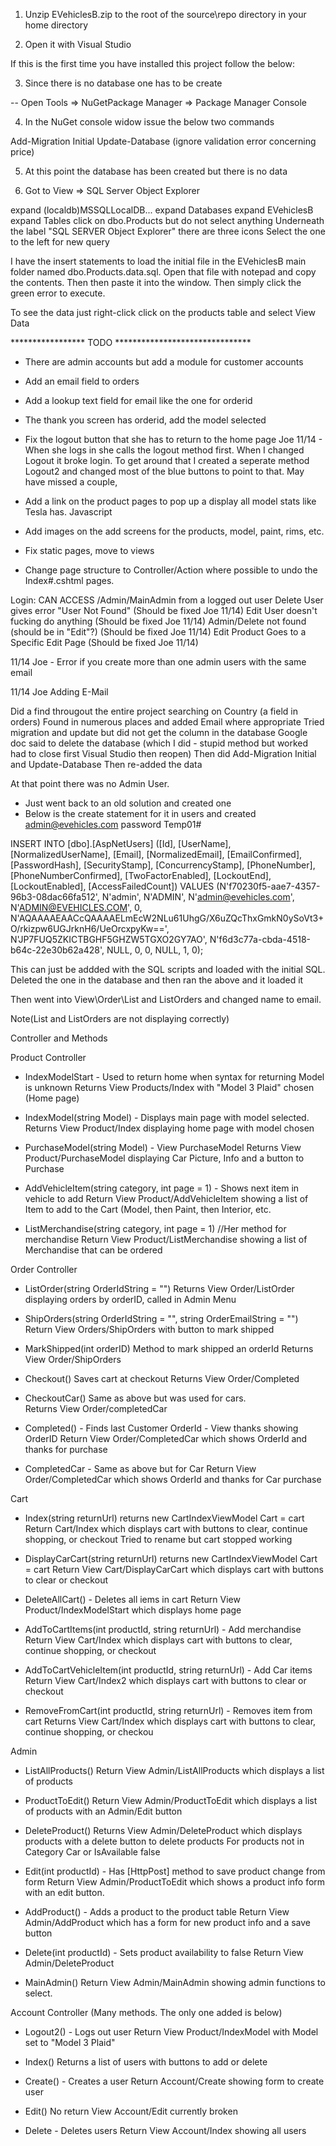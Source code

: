 1.  Unzip EVehiclesB.zip to the root of the source\repo directory in your home directory

2.  Open it with Visual Studio

If this is the first time you have installed this project follow the below:

3.  Since there is no database one has to be create

-- Open Tools => NuGetPackage Manager => Package Manager Console

4.  In the NuGet console widow issue the below two commands

Add-Migration Initial
Update-Database (ignore validation error concerning price)

5.  At this point the database has been created but there is no data

6.  Got to View => SQL Server Object Explorer

expand (localdb)MSSQLLocalDB...
expand Databases
expand EVehiclesB
expand Tables
click on dbo.Products but do not select anything
Underneath the label "SQL SERVER Object Explorer" there are three icons
Select the one to the left for new query

I have the insert statements to load the initial file in the EVehiclesB
main folder named dbo.Products.data.sql.  Open that file with notepad 
and copy the contents.  Then then paste it into the window. 
Then simply click the green error to execute.  

To see the data just right-click click on the products table and select View Data


***************** TODO *******************************

* There are admin accounts but add a module for customer accounts

* Add an email field to orders

* Add a lookup text field for email like the one for orderid

* The thank you screen has orderid, add the model selected

* Fix the logout button that she has to return to the home page
Joe 11/14 - When she logs in she calls the logout method first.  When I changed
Logout it broke login.  To get around that I created a seperate method Logout2 
and changed most of the blue buttons to point to that.  May have missed a couple,   


* Add a link on the product pages to pop up a display all model stats like Tesla has. Javascript

* Add images on the add screens for the products, model, paint, rims, etc.

* Fix static pages, move to views

* Change page structure to Controller/Action where possible to undo the Index#.cshtml pages.


Login:
	CAN ACCESS /Admin/MainAdmin from a logged out user
	Delete User gives error "User Not Found" (Should be fixed Joe 11/14)
	Edit User doesn't fucking do anything (Should be fixed Joe 11/14)
	Admin/Delete not found (should be in "Edit"?) (Should be fixed Joe 11/14)
	Edit Product Goes to a Specific Edit Page (Should be fixed Joe 11/14)

11/14 Joe - Error if you create more than one admin users with the same email

11/14 Joe
Adding E-Mail

Did a find througout the entire project searching on Country (a field in orders)
Found in numerous places and added Email where appropriate
Tried migration and update but did not get the column in the database
Google doc said to delete the database 
(which I did - stupid method but worked had to close first Visual Studio then reopen)
Then did Add-Migration Initial and Update-Database
Then re-added the data

At that point there was no Admin User.  
  - Just went back to an old solution and created one
  - Below is the create statement for it in users and created admin@evehicles.com password Temp01# 
  
  INSERT INTO [dbo].[AspNetUsers] ([Id], [UserName], [NormalizedUserName], [Email], 
  [NormalizedEmail], [EmailConfirmed], [PasswordHash], [SecurityStamp], [ConcurrencyStamp], 
  [PhoneNumber], [PhoneNumberConfirmed], [TwoFactorEnabled], [LockoutEnd], [LockoutEnabled], 
  [AccessFailedCount]) VALUES (N'f70230f5-aae7-4357-96b3-08dac66fa512', N'admin', N'ADMIN', 
  N'admin@evehicles.com', N'ADMIN@EVEHICLES.COM', 0, 
  N'AQAAAAEAACcQAAAAELmEcW2NLu61UhgG/X6uZQcThxGmkN0ySoVt3+O/rkizpw6UGJrknH6/UeOrcxpyKw==', 
  N'JP7FUQ5ZKICTBGHF5GHZW5TGXO2GY7AO', N'f6d3c77a-cbda-4518-b64c-22e30b62a428', 
  NULL, 0, 0, NULL, 1, 0);

This can just be addded with the SQL scripts and loaded with the initial SQL.  
Deleted the one in the database and then ran the above and it loaded it

Then went into View\Order\List and ListOrders and changed name to email.

Note(List and ListOrders are not displaying correctly)

  









Controller and Methods

Product Controller

  -  IndexModelStart - Used to return home when syntax for returning Model is unknown
       Returns View Products/Index with "Model 3 Plaid" chosen (Home page)

  -  IndexModel(string Model) - Displays main page with model selected.
       Returns View Product/Index displaying home page with model chosen

  -  PurchaseModel(string Model) - View PurchaseModel
       Returns View Product/PurchaseModel displaying Car Picture, Info and a button to Purchase

  -  AddVehicleItem(string category, int page = 1) -  Shows next item in vehicle to add
       Return View Product/AddVehicleItem showing a list of Item to add to the Cart (Model, then Paint, then Interior, etc.

  -  ListMerchandise(string category, int page = 1)  //Her method for merchandise
       Return View Product/ListMerchandise showing a list of Merchandise that can be ordered

Order Controller


  -  ListOrder(string OrderIdString = "") 
       Returns View Order/ListOrder displaying orders by orderID, called in Admin Menu

  -  ShipOrders(string OrderIdString = "", string OrderEmailString = "") 
       Return View Orders/ShipOrders with button to mark shipped

  -  MarkShipped(int orderID) Method to mark shipped an orderId 
       Returns View Order/ShipOrders 

  -  Checkout() Saves cart at checkout 
       Returns View Order/Completed

  -  CheckoutCar() Same as above but was used for cars.  
       Returns View Order/completedCar

  -  Completed() - Finds last Customer OrderId - View thanks showing OrderID
       Return View Order/CompletedCar which shows OrderId and thanks for purchase

  -  CompletedCar - Same as above but for Car
       Return View Order/CompletedCar which shows OrderId and thanks for Car purchase


Cart 

 -  Index(string returnUrl) returns new CartIndexViewModel Cart = cart
      Return Cart/Index which displays cart with buttons to clear, continue shopping, or checkout
      Tried to rename but cart stopped working

 -  DisplayCarCart(string returnUrl) returns new CartIndexViewModel Cart = cart
      Return View Cart/DisplayCarCart which displays cart with buttons to clear or checkout

 -  DeleteAllCart() - Deletes all iems in cart 
      Return View Product/IndexModelStart which displays home page

 -  AddToCartItems(int productId, string returnUrl) - Add merchandise 
      Return View Cart/Index which displays cart with buttons to clear, continue shopping, or checkout

 -  AddToCartVehicleItem(int productId, string returnUrl) - Add Car items 
      Return View Cart/Index2 which displays cart with buttons to clear or checkout

 -  RemoveFromCart(int productId, string returnUrl) - Removes item from cart
      Returns View Cart/Index which displays cart with buttons to clear, continue shopping, or checkou

Admin

 -  ListAllProducts()
      Return View Admin/ListAllProducts which displays a list of products
      
 -  ProductToEdit() 
      Return View Admin/ProductToEdit which displays a list of products with an Admin/Edit button

 -  DeleteProduct()
      Returns View Admin/DeleteProduct which displays products with a delete button to delete products
      For products not in Category Car or IsAvailable false

 -  Edit(int productId) - Has [HttpPost] method to save product change from form
      Return View Admin/ProductToEdit which shows a product info form with an edit button.

 -  AddProduct() - Adds a product to the product table
      Return View Admin/AddProduct which has a form for new product info and a save button

 -  Delete(int productId) - Sets product availability to false
      Return View Admin/DeleteProduct

 -  MainAdmin()
      Return View Admin/MainAdmin showing admin functions to select.

Account Controller (Many methods.  The only one added is below)

 -  Logout2() - Logs out user
      Return View Product/IndexModel with Model set to "Model 3 Plaid"
 
 -  Index()
      Returns a list of users with buttons to add or delete

 -  Create() - Creates a user
      Return Account/Create showing form to create user

 -  Edit() No return View Account/Edit currently broken

 -  Delete - Deletes users
      Return View Account/Index showing all users
 